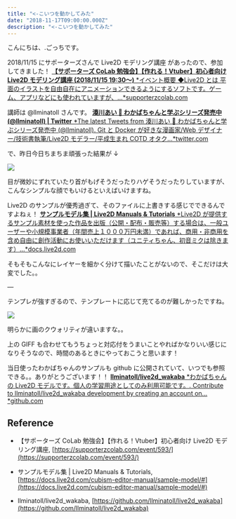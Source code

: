 ```yaml
---
title: "<-こいつを動かしてみた"
date: "2018-11-17T09:00:00.000Z"
description: "<-こいつを動かしてみた"
---
```


こんにちは、.ごっちです。

2018/11/15 にサポーターズさんで Live2D モデリング講座 があったので、参加してきました！
[**【サポーターズ CoLab 勉強会】【作れる！Vtuber】初心者向け Live2D モデリング講座 (2018/11/15 19:30〜)**
*イベント概要 ◆Live2D とは 平面のイラストを自由自在にアニメーションできるようにするソフトです。ゲーム、アプリなどにも使われていますが、…*supporterzcolab.com](https://supporterzcolab.com/event/593/)

講師は @llminatoll さんです。
[**湊川あい 🌱 わかばちゃんと学ぶシリーズ発売中 (@llminatoll) | Twitter**
*The latest Tweets from 湊川あい 🌱 わかばちゃんと学ぶシリーズ発売中 (@llminatoll). Git と Docker が好きな漫画家/Web デザイナー/技術書執筆/Live2D モデラー/平成生まれ COTD オタク…*twitter.com](https://twitter.com/llminatoll)

で、昨日今日ちまちま頑張った結果が ↓

![](https://cdn-images-1.medium.com/max/2000/1*MqdWEkeq8o2bYk6eA_dGTQ.gif)

目が微妙にずれていたり首がもげそうだったりハゲそうだったりしていますが、こんなシンプルな顔でもいけるといえばいけますね。

Live2D のサンプルが優秀過ぎて、そのファイルに上書きする感じでできるんですよねぇ！
[**サンプルモデル集 | Live2D Manuals & Tutorials**
*Live2D が提供するサンプル素材を使った作品を出版（公開・配布・販売等）する場合は、一般ユーザーや小規模事業者（年間売上１０００万円未満）であれば、商用・非商用を含め自由に創作活動にお使いいただけます（ユニティちゃん、初音ミクは除きます）…*docs.live2d.com](https://docs.live2d.com/cubism-editor-manual/sample-model/#)

そもそもこんなにレイヤーを細かく分けて描いたことがないので、そこだけは大変でした。。

—

テンプレが強すぎるので、テンプレートに応じて充てるのが難しかったですね。

![](https://cdn-images-1.medium.com/max/2000/1*rnY3Nl7oCjDT_XYK-fsBeg.png)

明らかに画のクウォリティが違いますな。。

上の GIFF も合わせてもうちょっと対応付をうまいことやればかなりいい感じになりそうなので、時間のあるときにやっておこうと思います！

当日使ったわかばちゃんのサンプルも github に公開されていて、いつでも参照できる。。ありがとうございます！！
[**llminatoll/live2d_wakaba**
*わかばちゃんの Live2D モデルです。個人の学習用途としてのみ利用可能です。. Contribute to llminatoll/live2d_wakaba development by creating an account on…*github.com](https://github.com/llminatoll/live2d_wakaba)

## Reference

- 【サポーターズ CoLab 勉強会】【作れる！Vtuber】初心者向け Live2D モデリング講座, [https://supporterzcolab.com/event/593/](https://supporterzcolab.com/event/593/)

- サンプルモデル集 | Live2D Manuals & Tutorials, [https://docs.live2d.com/cubism-editor-manual/sample-model/#](https://docs.live2d.com/cubism-editor-manual/sample-model/#)

- llminatoll/live2d_wakaba, [https://github.com/llminatoll/live2d_wakaba](https://github.com/llminatoll/live2d_wakaba)

